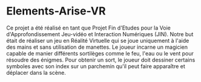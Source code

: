 # Elements-Arise-VR

Ce projet a été réalisé en tant que Projet Fin d'Etudes pour la Voie d'Approfondissement Jeu-vidéo et Interaction Numériques (JIN).
Notre but était de réaliser un jeu en Réalité Virtuelle qui se joue uniquement à l'aide des mains et sans utilisation de manettes.
Le joueur incarne un magicien capable de manier différents sortilèges comme le feu, l'eau ou le vent pour résoudre des énigmes.
Pour obtenir un sort, le joueur doit dessiner certains symboles avec son index sur un parchemin qu'il peut faire apparaître et déplacer dans la scène.
